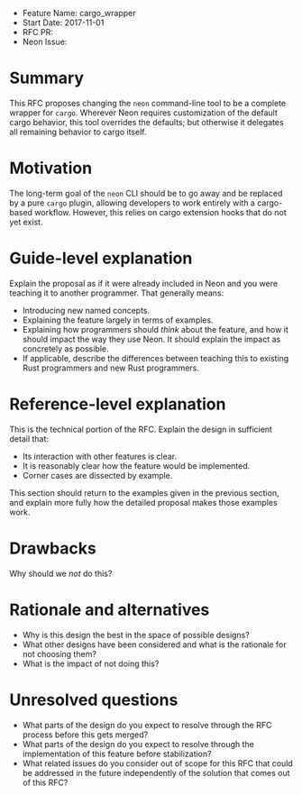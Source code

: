 - Feature Name: cargo_wrapper
- Start Date: 2017-11-01
- RFC PR: 
- Neon Issue: 

# Summary
[summary]: #summary

This RFC proposes changing the `neon` command-line tool to be a complete wrapper for `cargo`. Wherever Neon requires customization of the default cargo behavior, this tool overrides the defaults; but otherwise it delegates all remaining behavior to cargo itself.

# Motivation
[motivation]: #motivation

The long-term goal of the `neon` CLI should be to go away and be replaced by a pure `cargo` plugin, allowing developers to work entirely with a cargo-based workflow. However, this relies on cargo extension hooks that do not yet exist.

# Guide-level explanation
[guide-level-explanation]: #guide-level-explanation

Explain the proposal as if it were already included in Neon and you were teaching it to another programmer. That generally means:

- Introducing new named concepts.
- Explaining the feature largely in terms of examples.
- Explaining how programmers should _think_ about the feature, and how it should impact the way they use Neon. It should explain the impact as concretely as possible.
- If applicable, describe the differences between teaching this to existing Rust programmers and new Rust programmers.

# Reference-level explanation
[reference-level-explanation]: #reference-level-explanation

This is the technical portion of the RFC. Explain the design in sufficient detail that:

- Its interaction with other features is clear.
- It is reasonably clear how the feature would be implemented.
- Corner cases are dissected by example.

This section should return to the examples given in the previous section, and explain more fully how the detailed proposal makes those examples work.

# Drawbacks
[drawbacks]: #drawbacks

Why should we _not_ do this?

# Rationale and alternatives
[alternatives]: #alternatives

- Why is this design the best in the space of possible designs?
- What other designs have been considered and what is the rationale for not choosing them?
- What is the impact of not doing this?

# Unresolved questions
[unresolved]: #unresolved-questions

- What parts of the design do you expect to resolve through the RFC process before this gets merged?
- What parts of the design do you expect to resolve through the implementation of this feature before stabilization?
- What related issues do you consider out of scope for this RFC that could be addressed in the future independently of the solution that comes out of this RFC?
